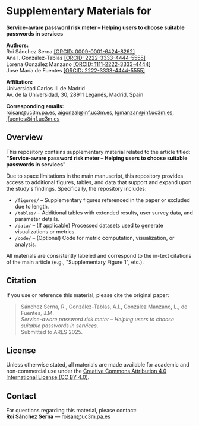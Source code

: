 # Supplementary Materials for  
**Service-aware password risk meter – Helping users to choose suitable passwords in services**

**Authors:**  
Roi Sánchez Serna [[ORCID: 0009-0001-6424-8262]](https://orcid.org/0009-0001-6424-8262)  
Ana I. González-Tablas [[ORCID: 2222-3333-4444-5555]](https://orcid.org/2222-3333-4444-5555)  
Lorena González Manzano [[ORCID: 1111-2222-3333-4444]](https://orcid.org/1111-2222-3333-4444)  
Jose María de Fuentes [[ORCID: 2222-3333-4444-5555]](https://orcid.org/2222-3333-4444-5555)  

**Affiliation:**  
Universidad Carlos III de Madrid  
Av. de la Universidad, 30, 28911 Leganés, Madrid, Spain  

**Corresponding emails:**  
roisan@uc3m.pa.es, aigonzal@inf.uc3m.es, lgmanzan@inf.uc3m.es, jfuentes@inf.uc3m.es  

## Overview

This repository contains supplementary material related to the article titled:  
**"Service-aware password risk meter – Helping users to choose suitable passwords in services"**

Due to space limitations in the main manuscript, this repository provides access to additional figures, tables, and data that support and expand upon the study's findings. Specifically, the repository includes:

- `/figures/` – Supplementary figures referenced in the paper or excluded due to length.
- `/tables/` – Additional tables with extended results, user survey data, and parameter details.
- `/data/` – (If applicable) Processed datasets used to generate visualizations or metrics.
- `/code/` – (Optional) Code for metric computation, visualization, or analysis.

All materials are consistently labeled and correspond to the in-text citations of the main article (e.g., "Supplementary Figure 1", etc.).

## Citation

If you use or reference this material, please cite the original paper:

> Sánchez Serna, R., González-Tablas, A.I., González Manzano, L., de Fuentes, J.M.  
> *Service-aware password risk meter – Helping users to choose suitable passwords in services*.  
> Submitted to ARES 2025.

## License

Unless otherwise stated, all materials are made available for academic and non-commercial use under the [Creative Commons Attribution 4.0 International License (CC BY 4.0)](https://creativecommons.org/licenses/by/4.0/).

## Contact

For questions regarding this material, please contact:  
**Roi Sánchez Serna** — roisan@uc3m.pa.es
